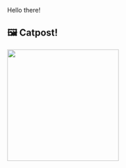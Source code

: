Hello there!



## 🖼️ Catpost!

<sub>
    <img src="https://cdn2.thecatapi.com/images/lXYc3JPW3.jpg" height="256">
</sub>

